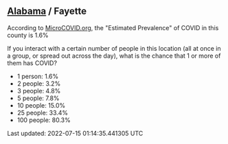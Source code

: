 
## [Alabama](/united-states/alabama) / Fayette

According to [MicroCOVID.org](http://microcovid.org),
the "Estimated Prevalence" of COVID in this county is 1.6%

If you interact with a certain number of people in this location
(all at once in a group, or spread out across the day), what is the chance that
1 or more of them has COVID?

- 1 person: 1.6%
- 2 people: 3.2%
- 3 people: 4.8%
- 5 people: 7.8%
- 10 people: 15.0%
- 25 people: 33.4%
- 100 people: 80.3%

Last updated: 2022-07-15 01:14:35.441305 UTC
